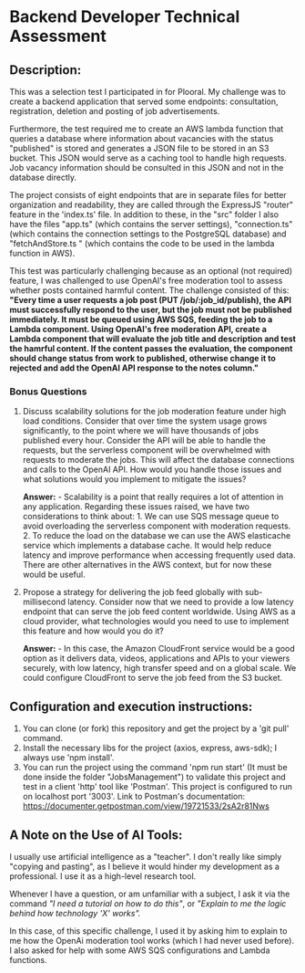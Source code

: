 # Backend Developer Technical Assessment

## Description:

This was a selection test I participated in for Plooral. My challenge was to create a backend application that served some endpoints: consultation, registration, deletion and posting of job advertisements.

Furthermore, the test required me to create an AWS lambda function that queries a database where information about vacancies with the status "published" is stored and generates a JSON file to be stored in an S3 bucket. This JSON would serve as a caching tool to handle high requests. Job vacancy information should be consulted in this JSON and not in the database directly.

The project consists of eight endpoints that are in separate files for better organization and readability, they are called through the ExpressJS "router" feature in the 'index.ts' file. In addition to these, in the "src" folder I also have the files "app.ts" (which contains the server settings), "connection.ts" (which contains the connection settings to the PostgreSQL database) and "fetchAndStore.ts " (which contains the code to be used in the lambda function in AWS).

This test was particularly challenging because as an optional (not required) feature, I was challenged to use OpenAI's free moderation tool to assess whether posts contained harmful content.
The challenge consisted of this:
**"Every time a user requests a job post (PUT /job/:job_id/publish), the API must successfully respond to the user, but the job must not be published immediately. It must be queued using AWS SQS, feeding the job to a Lambda component. Using OpenAI's free moderation API, create a Lambda component that will evaluate the job title and description and test the hamrful content. If the content passes the evaluation, the component should change status from work to published, otherwise change it to rejected and add the OpenAI API response to the notes column."**

### Bonus Questions

1. Discuss scalability solutions for the job moderation feature under high load conditions. Consider that over time the system usage grows significantly, to the point where we will have thousands of jobs published every hour. Consider the API will be able to handle the requests, but the serverless component will be overwhelmed with requests to moderate the jobs. This will affect the database connections and calls to the OpenAI API. How would you handle those issues and what solutions would you implement to mitigate the issues?

    **Answer:**
         - Scalability is a point that really requires a lot of attention in any application. Regarding these issues raised, we have two considerations to think about:
        1. We can use SQS message queue to avoid overloading the serverless component with moderation requests.
        2. To reduce the load on the database we can use the AWS elasticache service which implements a database cache. It would help reduce latency and improve performance when accessing frequently used data.
        There are other alternatives in the AWS context, but for now these would be useful.

2. Propose a strategy for delivering the job feed globally with sub-millisecond latency. Consider now that we need to provide a low latency endpoint that can serve the job feed content worldwide. Using AWS as a cloud provider, what technologies would you need to use to implement this feature and how would you do it?
    
    **Answer:**
        - In this case, the Amazon CloudFront service would be a good option as it delivers data, videos, applications and APIs to your viewers securely, with low latency, high transfer speed and on a global scale. We could configure CloudFront to serve the job feed from the S3 bucket.

## Configuration and execution instructions:

1. You can clone (or fork) this repository and get the project by a 'git pull' command.
2. Install the necessary libs for the project (axios, express, aws-sdk); I always use 'npm install'.
3. You can run the project using the command 'npm run start' (It must be done inside the folder "JobsManagement") to validate this project and test in a client 'http' tool like 'Postman'. This project is configured to run on localhost port '3003'.
Link to Postman's documentation: https://documenter.getpostman.com/view/19721533/2sA2r81Nws 



## A Note on the Use of AI Tools:

I usually use artificial intelligence as a "teacher". I don't really like simply "copying and pasting", as I believe it would hinder my development as a professional. I use it as a high-level research tool.

Whenever I have a question, or am unfamiliar with a subject, I ask it via the command _"I need a tutorial on how to do this"_, or _"Explain to me the logic behind how technology 'X' works"._

In this case, of this specific challenge, I used it by asking him to explain to me how the OpenAi moderation tool works (which I had never used before). I also asked for help with some AWS SQS configurations and Lambda functions.

